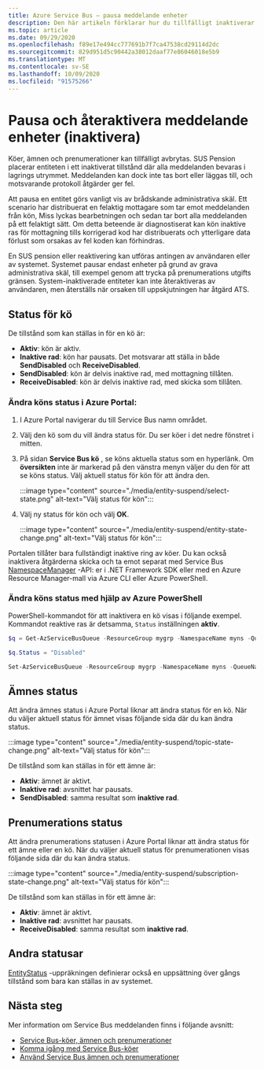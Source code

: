```yaml
---
title: Azure Service Bus – pausa meddelande enheter
description: Den här artikeln förklarar hur du tillfälligt inaktiverar och återaktiverar Azure Service Bus meddelande enheter (köer, ämnen och prenumerationer).
ms.topic: article
ms.date: 09/29/2020
ms.openlocfilehash: f89e17e494cc777691b7f7ca47538cd29114d2dc
ms.sourcegitcommit: 829d951d5c90442a38012daaf77e86046018e5b9
ms.translationtype: MT
ms.contentlocale: sv-SE
ms.lasthandoff: 10/09/2020
ms.locfileid: "91575266"
---
```

# <a name="suspend-and-reactivate-messaging-entities-disable"></a>Pausa och återaktivera meddelande enheter (inaktivera)

Köer, ämnen och prenumerationer kan tillfälligt avbrytas. SUS Pension placerar entiteten i ett inaktiverat tillstånd där alla meddelanden bevaras i lagrings utrymmet. Meddelanden kan dock inte tas bort eller läggas till, och motsvarande protokoll åtgärder ger fel.

Att pausa en entitet görs vanligt vis av brådskande administrativa skäl. Ett scenario har distribuerat en felaktig mottagare som tar emot meddelanden från kön, Miss lyckas bearbetningen och sedan tar bort alla meddelanden på ett felaktigt sätt. Om detta beteende är diagnostiserat kan kön inaktive ras för mottagning tills korrigerad kod har distribuerats och ytterligare data förlust som orsakas av fel koden kan förhindras.

En SUS pension eller reaktivering kan utföras antingen av användaren eller av systemet. Systemet pausar endast enheter på grund av grava administrativa skäl, till exempel genom att trycka på prenumerations utgifts gränsen. System-inaktiverade entiteter kan inte återaktiveras av användaren, men återställs när orsaken till uppskjutningen har åtgärd ATS.

## <a name="queue-status"></a>Status för kö 
De tillstånd som kan ställas in för en kö är:

-   **Aktiv**: kön är aktiv.
-   **Inaktive rad**: kön har pausats. Det motsvarar att ställa in både **SendDisabled** och **ReceiveDisabled**. 
-   **SendDisabled**: kön är delvis inaktive rad, med mottagning tillåten.
-   **ReceiveDisabled**: kön är delvis inaktive rad, med skicka som tillåten.

### <a name="change-the-queue-status-in-the-azure-portal"></a>Ändra köns status i Azure Portal: 

1. I Azure Portal navigerar du till Service Bus namn området. 
1. Välj den kö som du vill ändra status för. Du ser köer i det nedre fönstret i mitten. 
1. På sidan **Service Bus kö** , se köns aktuella status som en hyperlänk. Om **översikten** inte är markerad på den vänstra menyn väljer du den för att se köns status. Välj aktuell status för kön för att ändra den. 

    :::image type="content" source="./media/entity-suspend/select-state.png" alt-text="Välj status för kön":::
4. Välj ny status för kön och välj **OK**. 

    :::image type="content" source="./media/entity-suspend/entity-state-change.png" alt-text="Välj status för kön":::
    
Portalen tillåter bara fullständigt inaktive ring av köer. Du kan också inaktivera åtgärderna skicka och ta emot separat med Service Bus [NamespaceManager](/dotnet/api/microsoft.servicebus.namespacemanager) -API: er i .NET Framework SDK eller med en Azure Resource Manager-mall via Azure CLI eller Azure PowerShell.

### <a name="change-the-queue-status-using-azure-powershell"></a>Ändra köns status med hjälp av Azure PowerShell
PowerShell-kommandot för att inaktivera en kö visas i följande exempel. Kommandot reaktive ras är detsamma, `Status` inställningen **aktiv**.

```powershell
$q = Get-AzServiceBusQueue -ResourceGroup mygrp -NamespaceName myns -QueueName myqueue

$q.Status = "Disabled"

Set-AzServiceBusQueue -ResourceGroup mygrp -NamespaceName myns -QueueName myqueue -QueueObj $q
```

## <a name="topic-status"></a>Ämnes status
Att ändra ämnes status i Azure Portal liknar att ändra status för en kö. När du väljer aktuell status för ämnet visas följande sida där du kan ändra status. 

:::image type="content" source="./media/entity-suspend/topic-state-change.png" alt-text="Välj status för kön":::

De tillstånd som kan ställas in för ett ämne är:
- **Aktiv**: ämnet är aktivt.
- **Inaktive rad**: avsnittet har pausats.
- **SendDisabled**: samma resultat som **inaktive rad**.

## <a name="subscription-status"></a>Prenumerations status
Att ändra prenumerations statusen i Azure Portal liknar att ändra status för ett ämne eller en kö. När du väljer aktuell status för prenumerationen visas följande sida där du kan ändra status. 

:::image type="content" source="./media/entity-suspend/subscription-state-change.png" alt-text="Välj status för kön":::

De tillstånd som kan ställas in för ett ämne är:
- **Aktiv**: ämnet är aktivt.
- **Inaktive rad**: avsnittet har pausats.
- **ReceiveDisabled**: samma resultat som **inaktive rad**.

## <a name="other-statuses"></a>Andra statusar
[EntityStatus](/dotnet/api/microsoft.servicebus.messaging.entitystatus) -uppräkningen definierar också en uppsättning över gångs tillstånd som bara kan ställas in av systemet. 


## <a name="next-steps"></a>Nästa steg

Mer information om Service Bus meddelanden finns i följande avsnitt:

* [Service Bus-köer, ämnen och prenumerationer](service-bus-queues-topics-subscriptions.md)
* [Komma igång med Service Bus-köer](service-bus-dotnet-get-started-with-queues.md)
* [Använd Service Bus ämnen och prenumerationer](service-bus-dotnet-how-to-use-topics-subscriptions.md)

[1]: ./media/entity-suspend/entity-state-change.png

